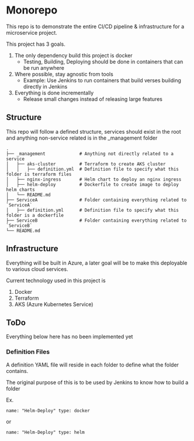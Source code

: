 # Monorepo
This repo is to demonstrate the entire CI/CD pipeline & infrastructure for a microservice project.

This project has 3 goals.

1. The only dependency build this project is docker
    - Testing, Building, Deploying should be done in containers that can be run anywhere
2. Where possible, stay agnostic from tools
    - Example: Use Jenkins to run containers that build verses building directly in Jenkins
3. Everything is done incrementally
    - Release small changes instead of releasing large features

## Structure

This repo will follow a defined structure, services should exist in the root and anything non-service related is in the _management folder

    .
    ├── _management             # Anything not directly related to a service
    │   ├── aks-cluster         # Terraform to create AKS cluster
    │   │   ├── definition.yml  # Definition file to specify what this folder is terraform files
    │   ├── nginx-ingress       # Helm chart to deploy an nginx ingress
    │   ├── helm-deploy         # Dockerfile to create image to deploy helm charts
    │   └── README.md               
    ├── ServiceA                # Folder containing everything related to `ServiceA`
    │   ├── definition.yml      # Definition file to specify what this folder is a dockerfile
    ├── ServiceB                # Folder containing everything related to `ServiceB`
    └── README.md

## Infrastructure

Everything will be built in Azure, a later goal will be to make this deployable to various cloud services.

Current technology used in this project is

1. Docker
2. Terraform
3. AKS (Azure Kubernetes Service)


## ToDo

Everything below here has no been implemented yet

### Definition Files

A definition YAML file will reside in each folder to define what the folder contains.

The original purpose of this is to be used by Jenkins to know how to build a folder

Ex.

``
name: "Helm-Deploy"
type: docker
``

or

``
name: "Helm-Deploy"
type: helm
``